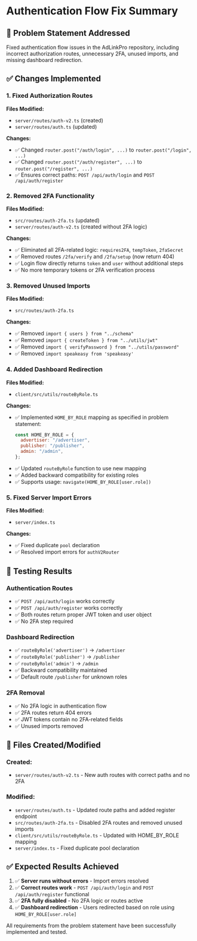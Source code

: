 # Authentication Flow Fix Summary

## 🎯 Problem Statement Addressed
Fixed authentication flow issues in the AdLinkPro repository, including incorrect authorization routes, unnecessary 2FA, unused imports, and missing dashboard redirection.

## ✅ Changes Implemented

### 1. Fixed Authorization Routes
**Files Modified:** 
- `server/routes/auth-v2.ts` (created)
- `server/routes/auth.ts` (updated)

**Changes:**
- ✅ Changed `router.post("/auth/login", ...)` to `router.post("/login", ...)`
- ✅ Changed `router.post("/auth/register", ...)` to `router.post("/register", ...)`
- ✅ Ensures correct paths: `POST /api/auth/login` and `POST /api/auth/register`

### 2. Removed 2FA Functionality
**Files Modified:** 
- `src/routes/auth-2fa.ts` (updated)
- `server/routes/auth-v2.ts` (created without 2FA logic)

**Changes:**
- ✅ Eliminated all 2FA-related logic: `requires2FA`, `tempToken`, `2faSecret`
- ✅ Removed routes `/2fa/verify` and `/2fa/setup` (now return 404)
- ✅ Login flow directly returns `token` and `user` without additional steps
- ✅ No more temporary tokens or 2FA verification process

### 3. Removed Unused Imports
**Files Modified:** 
- `src/routes/auth-2fa.ts`

**Changes:**
- ✅ Removed `import { users } from "../schema"`
- ✅ Removed `import { createToken } from "../utils/jwt"`
- ✅ Removed `import { verifyPassword } from "../utils/password"`
- ✅ Removed `import speakeasy from 'speakeasy'`

### 4. Added Dashboard Redirection
**Files Modified:** 
- `client/src/utils/routeByRole.ts`

**Changes:**
- ✅ Implemented `HOME_BY_ROLE` mapping as specified in problem statement:
  ```javascript
  const HOME_BY_ROLE = {
    advertiser: "/advertiser",
    publisher: "/publisher", 
    admin: "/admin",
  };
  ```
- ✅ Updated `routeByRole` function to use new mapping
- ✅ Added backward compatibility for existing roles
- ✅ Supports usage: `navigate(HOME_BY_ROLE[user.role])`

### 5. Fixed Server Import Errors
**Files Modified:** 
- `server/index.ts`

**Changes:**
- ✅ Fixed duplicate `pool` declaration
- ✅ Resolved import errors for `authV2Router`

## 🧪 Testing Results

### Authentication Routes
- ✅ `POST /api/auth/login` works correctly
- ✅ `POST /api/auth/register` works correctly  
- ✅ Both routes return proper JWT token and user object
- ✅ No 2FA step required

### Dashboard Redirection
- ✅ `routeByRole('advertiser')` → `/advertiser`
- ✅ `routeByRole('publisher')` → `/publisher`
- ✅ `routeByRole('admin')` → `/admin`
- ✅ Backward compatibility maintained
- ✅ Default route `/publisher` for unknown roles

### 2FA Removal
- ✅ No 2FA logic in authentication flow
- ✅ 2FA routes return 404 errors
- ✅ JWT tokens contain no 2FA-related fields
- ✅ Unused imports removed

## 📁 Files Created/Modified

### Created:
- `server/routes/auth-v2.ts` - New auth routes with correct paths and no 2FA

### Modified:
- `server/routes/auth.ts` - Updated route paths and added register endpoint
- `src/routes/auth-2fa.ts` - Disabled 2FA routes and removed unused imports  
- `client/src/utils/routeByRole.ts` - Updated with HOME_BY_ROLE mapping
- `server/index.ts` - Fixed duplicate pool declaration

## ✅ Expected Results Achieved

1. ✅ **Server runs without errors** - Import errors resolved
2. ✅ **Correct routes work** - `POST /api/auth/login` and `POST /api/auth/register` functional
3. ✅ **2FA fully disabled** - No 2FA logic or routes active  
4. ✅ **Dashboard redirection** - Users redirected based on role using `HOME_BY_ROLE[user.role]`

All requirements from the problem statement have been successfully implemented and tested.